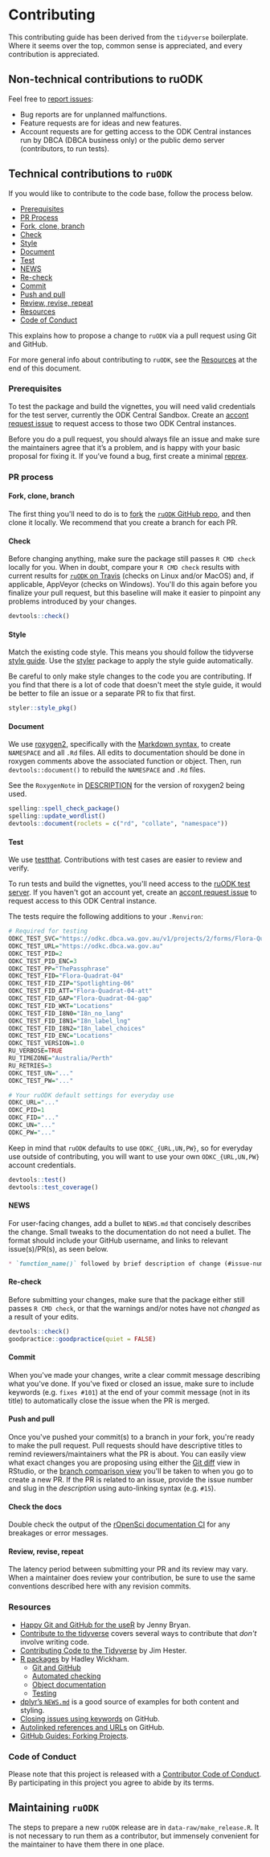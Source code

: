 # Contributing 
This contributing guide has been derived from the `tidyverse` boilerplate.
Where it seems over the top, common sense is appreciated, and every contribution
is appreciated.

## Non-technical contributions to ruODK
Feel free to [report issues](https://github.com/ropensci/ruODK/issues):

* Bug reports are for unplanned malfunctions.
* Feature requests are for ideas and new features.
* Account requests are for getting access to the ODK Central instances run by DBCA
  (DBCA business only) or the public demo server (contributors, to run tests).

## Technical contributions to `ruODK`

If you would like to contribute to the code base, follow the process below.

*  [Prerequisites](#prerequisites)
*  [PR Process](#pr-process)
  *  [Fork, clone, branch](#fork-clone-branch)
  *  [Check](#check)
  *  [Style](#style)
  *  [Document](#document)
  *  [Test](#test)
  *  [NEWS](#news)
  *  [Re-check](#re-check)
  *  [Commit](#commit)
  *  [Push and pull](#push-and-pull)
  *  [Review, revise, repeat](#review-revise-repeat)
*   [Resources](#resources)
*   [Code of Conduct](#code-of-conduct)

This explains how to propose a change to `ruODK` via a pull request using
Git and GitHub. 

For more general info about contributing to `ruODK`, see the 
[Resources](#resources) at the end of this document.

### Prerequisites
To test the package and build the vignettes, you will need valid credentials for
the test server, currently the ODK Central Sandbox.
Create an [accont request issue](https://github.com/ropensci/ruODK/issues/new/choose)
to request access to those two ODK Central instances.

Before you do a pull request, you should always file an issue and make sure
the maintainers agree that it’s a problem, and is happy with
your basic proposal for fixing it. If you’ve found a bug, first create a minimal
[reprex](https://www.tidyverse.org/help/#reprex).

### PR process

#### Fork, clone, branch

The first thing you'll need to do is to [fork](https://help.github.com/articles/fork-a-repo/) 
the [`ruODK` GitHub repo](https://github.com/ropensci/ruODK), and 
then clone it locally. We recommend that you create a branch for each PR.

#### Check

Before changing anything, make sure the package still passes `R CMD check`
locally for you. When in doubt, compare your `R CMD check` results with current
results for [`ruODK` on Travis](https://travis-ci.org/ropensci/ruODK) (checks on Linux and/or 
MacOS) and, if applicable, AppVeyor (checks on Windows). You'll do this again
before you finalize your pull request, but this baseline will make it easier to
pinpoint any problems introduced by your changes.

```r
devtools::check()
```

#### Style

Match the existing code style. This means you should follow the tidyverse 
[style guide](http://style.tidyverse.org). Use the 
[styler](https://CRAN.R-project.org/package=styler) package to apply the style 
guide automatically.

Be careful to only make style changes to the code you are contributing. If you
find that there is a lot of code that doesn't meet the style guide, it would be
better to file an issue or a separate PR to fix that first.

```r
styler::style_pkg()
```

#### Document

We use [roxygen2](https://cran.r-project.org/package=roxygen2), specifically with the 
[Markdown syntax](https://cran.r-project.org/web/packages/roxygen2/vignettes/markdown.html),
to create `NAMESPACE` and all `.Rd` files. All edits to documentation
should be done in roxygen comments above the associated function or
object. Then, run `devtools::document()` to rebuild the `NAMESPACE` and `.Rd` 
files.

See the `RoxygenNote` in [DESCRIPTION](DESCRIPTION) for the version of
roxygen2 being used. 

```r
spelling::spell_check_package()
spelling::update_wordlist()
devtools::document(roclets = c("rd", "collate", "namespace"))
```

#### Test

We use [testthat](https://cran.r-project.org/package=testthat). Contributions
with test cases are easier to review and verify. 

To run tests and build the vignettes, you'll need access to the 
[ruODK test server](https://odkc.dbca.wa.gov.au/).
If you haven't got an account yet, create an [accont request issue](https://github.com/ropensci/ruODK/issues/new/choose)
to request access to this ODK Central instance.

The tests require the following additions to your `.Renviron`:

```r
# Required for testing
ODKC_TEST_SVC="https://odkc.dbca.wa.gov.au/v1/projects/2/forms/Flora-Quadrat-04.svc"
ODKC_TEST_URL="https://odkc.dbca.wa.gov.au"
ODKC_TEST_PID=2
ODKC_TEST_PID_ENC=3
ODKC_TEST_PP="ThePassphrase"
ODKC_TEST_FID="Flora-Quadrat-04"
ODKC_TEST_FID_ZIP="Spotlighting-06"
ODKC_TEST_FID_ATT="Flora-Quadrat-04-att"
ODKC_TEST_FID_GAP="Flora-Quadrat-04-gap"
ODKC_TEST_FID_WKT="Locations"
ODKC_TEST_FID_I8N0="I8n_no_lang"
ODKC_TEST_FID_I8N1="I8n_label_lng"
ODKC_TEST_FID_I8N2="I8n_label_choices"
ODKC_TEST_FID_ENC="Locations"
ODKC_TEST_VERSION=1.0
RU_VERBOSE=TRUE
RU_TIMEZONE="Australia/Perth"
RU_RETRIES=3
ODKC_TEST_UN="..."
ODKC_TEST_PW="..."

# Your ruODK default settings for everyday use
ODKC_URL="..."
ODKC_PID=1
ODKC_FID="..."
ODKC_UN="..."
ODKC_PW="..."
```

Keep in mind that `ruODK` defaults to use `ODKC_{URL,UN,PW}`, so for everyday 
use outside of contributing, you will want to use your own `ODKC_{URL,UN,PW}`
account credentials.

```r
devtools::test()
devtools::test_coverage()
```

#### NEWS

For user-facing changes, add a bullet to `NEWS.md` that concisely describes
the change. Small tweaks to the documentation do not need a bullet. The format
should include your GitHub username, and links to relevant issue(s)/PR(s), as
seen below.

```md
* `function_name()` followed by brief description of change (#issue-num, @your-github-user-name)
```

#### Re-check

Before submitting your changes, make sure that the package either still
passes `R CMD check`, or that the warnings and/or notes have not _changed_
as a result of your edits.

```r
devtools::check()
goodpractice::goodpractice(quiet = FALSE)
```

#### Commit

When you've made your changes, write a clear commit message describing what
you've done. If you've fixed or closed an issue, make sure to include keywords
(e.g. `fixes #101`) at the end of your commit message (not in its
title) to automatically close the issue when the PR is merged.

#### Push and pull

Once you've pushed your commit(s) to a branch in _your_ fork, you're ready to
make the pull request. Pull requests should have descriptive titles to remind
reviewers/maintainers what the PR is about. You can easily view what exact
changes you are proposing using either the [Git diff](http://r-pkgs.had.co.nz/git.html#git-status) 
view in RStudio, or the [branch comparison view](https://help.github.com/articles/creating-a-pull-request/) 
you'll be taken to when you go to create a new PR. If the PR is related to an 
issue, provide the issue number and slug in the _description_ using 
auto-linking syntax (e.g. `#15`).

#### Check the docs
Double check the output of the 
[rOpenSci documentation CI](https://dev.ropensci.org/job/ruODK/lastBuild/console) 
for any breakages or error messages.

#### Review, revise, repeat

The latency period between submitting your PR and its review may vary. 
When a maintainer does review your contribution, be sure to use the same 
conventions described here with any revision commits.

### Resources

*  [Happy Git and GitHub for the useR](http://happygitwithr.com/) by Jenny Bryan.
*  [Contribute to the tidyverse](https://www.tidyverse.org/contribute/) covers 
   several ways to contribute that _don't_ involve writing code.
*  [Contributing Code to the Tidyverse](http://www.jimhester.com/2017/08/08/contributing/) by Jim Hester.
*  [R packages](http://r-pkgs.had.co.nz/) by Hadley Wickham.
   *  [Git and GitHub](http://r-pkgs.had.co.nz/git.html)
   *  [Automated checking](http://r-pkgs.had.co.nz/check.html)
   *  [Object documentation](http://r-pkgs.had.co.nz/man.html)
   *  [Testing](http://r-pkgs.had.co.nz/tests.html)
*  [dplyr’s `NEWS.md`](https://github.com/tidyverse/dplyr/blob/master/NEWS.md) 
   is a good source of examples for both content and styling.
*  [Closing issues using keywords](https://help.github.com/articles/closing-issues-using-keywords/) 
   on GitHub.
*  [Autolinked references and URLs](https://help.github.com/articles/autolinked-references-and-urls/) 
   on GitHub.
*  [GitHub Guides: Forking Projects](https://guides.github.com/activities/forking/).

### Code of Conduct

Please note that this project is released with a [Contributor Code of
Conduct](CODE_OF_CONDUCT.md). By participating in this project you agree to
abide by its terms.

## Maintaining `ruODK`
The steps to prepare a new `ruODK` release are in `data-raw/make_release.R`.
It is not necessary to run them as a contributor, but immensely convenient for
the maintainer to have them there in one place.
